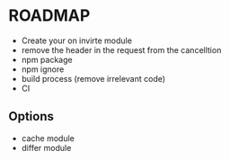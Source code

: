 # ROADMAP
- Create your on invirte module
- remove the header in the request from the cancelltion
- npm package
- npm ignore
- build process (remove irrelevant code)
- CI



Options
----
- cache module
- differ module
